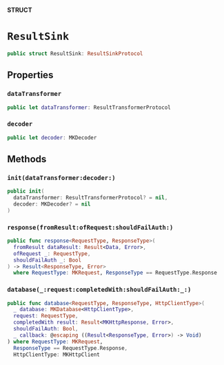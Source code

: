 **STRUCT**

# `ResultSink`

```swift
public struct ResultSink: ResultSinkProtocol
```

## Properties
### `dataTransformer`

```swift
public let dataTransformer: ResultTransformerProtocol
```

### `decoder`

```swift
public let decoder: MKDecoder
```

## Methods
### `init(dataTransformer:decoder:)`

```swift
public init(
  dataTransformer: ResultTransformerProtocol? = nil,
  decoder: MKDecoder? = nil
)
```

### `response(fromResult:ofRequest:shouldFailAuth:)`

```swift
public func response<RequestType, ResponseType>(
  fromResult dataResult: Result<Data, Error>,
  ofRequest _: RequestType,
  shouldFailAuth _: Bool
) -> Result<ResponseType, Error>
  where RequestType: MKRequest, ResponseType == RequestType.Response
```

### `database(_:request:completedWith:shouldFailAuth:_:)`

```swift
public func database<RequestType, ResponseType, HttpClientType>(
  _ database: MKDatabase<HttpClientType>,
  request: RequestType,
  completedWith result: Result<MKHttpResponse, Error>,
  shouldFailAuth: Bool,
  _ callback: @escaping ((Result<ResponseType, Error>) -> Void)
) where RequestType: MKRequest,
  ResponseType == RequestType.Response,
  HttpClientType: MKHttpClient
```
